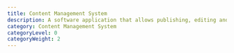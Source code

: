 ```yaml
---
title: Content Management System
description: A software application that allows publishing, editing and modifying content, organising, deleting as well as maintenance from a central interface.
category: Content Management System
categoryLevel: 0
categoryWeight: 2
---
```

